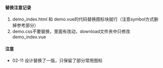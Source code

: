#### 替换注意记录

1. demo_index.html 和 demo.vue的代码替换图标块就行（注意symbol方式删掉参考部分）
2. demo.css不要替换，里面有改动，download文件夹中只修改demo_index.vue

#### 注意
* 02-11 设计替换了一版，只保留了部分常用图标